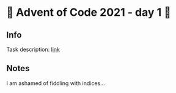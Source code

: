 # 🎄 Advent of Code 2021 - day 1 🎄

## Info

Task description: [link](https://adventofcode.com/2021/day/1)

## Notes

I am ashamed of fiddling with indices...
